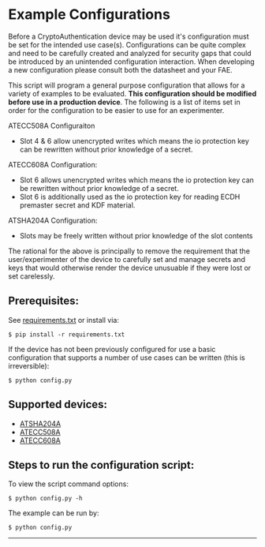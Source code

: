 Example Configurations
===============================================================================
Before a CryptoAuthentication device may be used it's configuration must be set
for the intended use case(s). Configurations can be quite complex and need to
be carefully created and analyzed for security gaps that could be introduced
by an unintended configuration interaction. When developing a new configuration
please consult both the datasheet and your FAE.

This script will program a general purpose configuration that allows for a
variety of examples to be evaluated. __This configuration should be modified
before use in a production device__. The following is a list of items set in
order for the configuration to be easier to use for an experimenter.

ATECC508A Configuraiton
* Slot 4 & 6 allow unencrypted writes which means the io protection key can
be rewritten without prior knowledge of a secret.

ATECC608A Configuration:
* Slot 6 allows unencrypted writes which means the io protection key can
be rewritten without prior knowledge of a secret.
* Slot 6 is additionally used as the io protection key for reading ECDH 
premaster secret and KDF material.

ATSHA204A Configuration:
* Slots may be freely written without prior knowledge of the slot contents

The rational for the above is principally to remove the requirement that the
user/experimenter of the device to carefully set and manage secrets and keys
that would otherwise render the device unusuable if they were lost or set
carelessly.


Prerequisites:
-------------------------------------------------------------------------------
See [requirements.txt](requirements.txt) or install via:

    $ pip install -r requirements.txt

If the device has not been previously configured for use a basic configuration
that supports a number of use cases can be written (this is irreversible):

    $ python config.py

Supported devices:
-------------------------------------------------------------------------------
- [ATSHA204A](http://www.microchip.com/ATSHA204A)
- [ATECC508A](http://www.microchip.com/ATECC508A)
- [ATECC608A](http://www.microchip.com/ATECC608A)

Steps to run the configuration script:
-------------------------------------------------------------------------------
To view the script command options:

    $ python config.py -h
    
The example can be run by:

    $ python config.py

-------------------------------------------------------------------------------
